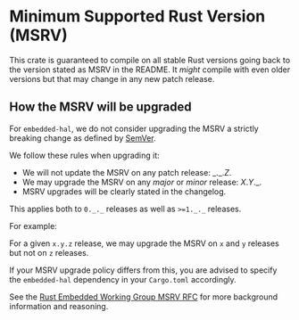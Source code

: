 # Minimum Supported Rust Version (MSRV)

This crate is guaranteed to compile on all stable Rust versions going back to
the version stated as MSRV in the README. It *might* compile with even older versions but
that may change in any new patch release.

## How the MSRV will be upgraded

For `embedded-hal`, we do not consider upgrading the MSRV a strictly breaking change as defined by
[SemVer](https://semver.org).

We follow these rules when upgrading it:

- We will not update the MSRV on any patch release: \_.\_.*Z*.
- We may upgrade the MSRV on any *major* or *minor* release: *X*.*Y*.\_.
- MSRV upgrades will be clearly stated in the changelog.

This applies both to `0._._` releases as well as `>=1._._` releases.

For example:

For a given `x.y.z` release, we may upgrade the MSRV on `x` and `y` releases but not on `z` releases.

If your MSRV upgrade policy differs from this, you are advised to specify the
`embedded-hal` dependency in your `Cargo.toml` accordingly.

See the [Rust Embedded Working Group MSRV RFC](https://github.com/rust-embedded/wg/blob/master/rfcs/0523-msrv-2020.md)
for more background information and reasoning.
